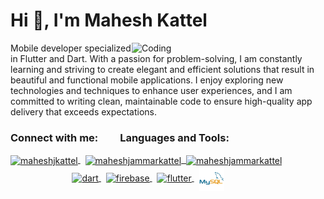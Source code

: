 <h1 align="left">Hi 👋, I'm Mahesh Kattel</h1>
<img align = "right" alt="Coding"  width="310" src="https://camo.githubusercontent.com/5ddf73ad3a205111cf8c686f687fc216c2946a75005718c8da5b837ad9de78c9/68747470733a2f2f7468756d62732e6766796361742e636f6d2f4576696c4e657874446576696c666973682d736d616c6c2e676966"
<h3 align="center">Mobile developer specialized in Flutter and Dart. With a passion for problem-solving, I am constantly learning and striving to create elegant and efficient solutions that result in beautiful and functional mobile applications. I enjoy exploring new technologies and techniques to enhance user experiences, and I am committed to writing clean, maintainable code to ensure high-quality app delivery that exceeds expectations.</h3>

<h3 align="left">Connect with me:  &nbsp&nbsp&nbsp&nbsp&nbsp&nbsp&nbsp Languages and Tools:</h3>
<p align="left">
<a href="https://twitter.com/maheshjkattel" target="blank"><img align="center" src="https://raw.githubusercontent.com/rahuldkjain/github-profile-readme-generator/master/src/images/icons/Social/twitter.svg" alt="maheshjkattel" height="40" width="40" />
</a>&nbsp
<a href="https://fb.com/maheshjammarkattel" target="blank"><img align="center" src="https://raw.githubusercontent.com/rahuldkjain/github-profile-readme-generator/master/src/images/icons/Social/facebook.svg" alt="maheshjammarkattel" height="40" width="40" />&nbsp
 <a href="[https://fb.com/maheshjammarkattel](https://mail.google.com/mail/u/0/#inbox?compose=CllgCHrgCbHslnrLtGdRXBvJbNVLmkGxHzdpvCCGflFJhTTGJBrCRLSTHLqdtvcdFFnqdpJPVNB)" target="blank"><img align="center" src="https://raw.githubusercontent.com/rahuldkjain/github-profile-readme-generator/master/src/images/icons/Social/facebook.svg" alt="maheshjammarkattel" height="40" width="40" />
</a>&nbsp&nbsp&nbsp&nbsp&nbsp&nbsp&nbsp&nbsp&nbsp&nbsp&nbsp&nbsp&nbsp&nbsp&nbsp&nbsp&nbsp&nbsp&nbsp&nbsp&nbsp&nbsp&nbsp&nbsp
<a href="https://dart.dev" target="_blank" rel="noreferrer"> <img align="center"src="https://www.vectorlogo.zone/logos/dartlang/dartlang-icon.svg" alt="dart" width="40" height="40"/> 
</a> &nbsp
<a href="https://firebase.google.com/" target="_blank" rel="noreferrer"> <img align ="center"src="https://www.vectorlogo.zone/logos/firebase/firebase-icon.svg" alt="firebase" width="40" height="40"/>
</a>&nbsp
<a href="https://flutter.dev" target="_blank" rel="noreferrer"> <img align ="center"src="https://www.vectorlogo.zone/logos/flutterio/flutterio-icon.svg" alt="flutter" width="40" height="40"/>
</a>&nbsp
<a href="https://www.mysql.com/" target="_blank" rel="noreferrer"> <img align="center" src="https://raw.githubusercontent.com/devicons/devicon/master/icons/mysql/mysql-original-wordmark.svg" alt="mysql" width="40" height="40"/> </a>
</p>

